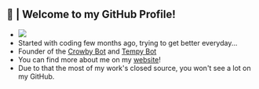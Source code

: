 ## 🎍 | Welcome to my GitHub Profile!
- ![](https://komarev.com/ghpvc/?username=ARealWant)
- Started with coding few months ago, trying to get better everyday...
- Founder of the [Crowby Bot](https://crowby.me/) and [Tempy Bot](https://tempybot.me/)
- You can find more about me on my [website](https://arealwant.tech/)!
- Due to that the most of my work's closed source, you won't see a lot on my GitHub.
